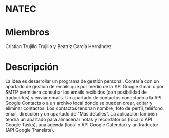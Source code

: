 # NATEC

# Miembros
Cristian Trujillo Trujillo y 
Beatriz García Hernández

# Descripción
La idea es desarrollar un programa de gestión personal. Contaría con un apartado de gestión de emails que por medio de la API Google Gmail o por SMTP permitiera consultar los emails recibidos (con posibilidad de traducirlos) y enviar emails. Un apartado de contactos conectado a la API Google Contacts o a un archivo local donde se pueden crear, editar y eliminar contactos. Los contactos tendrían nombre, foto de perfil, teléfono, email, dirección y un apartado de "Más detalles". La aplicación también tendrá un apartado para almacenar notas y recordatorios (local o API Google Tasks), una agenda (local o API Google Calendar) y un traductor (API Google Translate).
